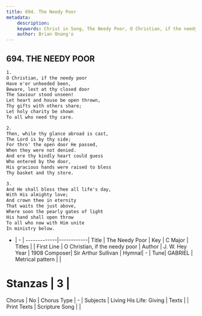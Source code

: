 ```yaml
---
title: 694. The Needy Poor
metadata:
    description: 
    keywords: Christ in Song, The Needy Poor, O Christian, if the needy poor, 
    author: Brian Onang'o
---
```



## 694. THE NEEDY POOR

```txt
1.
O Christian, if the needy poor
Have e'er unheeded been,
Beware, lest at thy closed door
The Saviour stood unseen!
Let heart and house be open thrown,
Thy gifts with others share;
Let holy charity be shown
To all who need thy care.

2.
Then, while thy glance abroad is cast,
The Lord is by thy side;
For thro' the open door He passed,
When they were not denied.
And ere thy kindly heart could guess
Who entered by the door,
His gracious hands were raised to bless
Thy basket and thy store.

3.
And He shall bless thee all life's day,
With His almighty love;
And crown thee in eternity
That waits the just above,
Where soon the pearly gates of light
His hand shall open throw
To all who now with Him unite
In ministry below.
```

- |   -  |
-------------|------------|
Title | The Needy Poor |
Key | C Major |
Titles |  |
First Line | O Christian, if the needy poor |
Author | J. W. Hey
Year | 1908
Composer| Sir Arthur Sullivan |
Hymnal|  - |
Tune| GABRIEL |
Metrical pattern | |
# Stanzas | 3 |
Chorus | No |
Chorus Type | - |
Subjects | Living His Life: Giving |
Texts |  |
Print Texts | 
Scripture Song |  |
  
